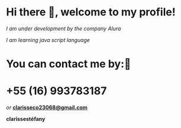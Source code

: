 
# Hi there 👋, welcome to my profile!

 _I am under development by the company Alura_

 _I am learning java script language_

# You can contact me by:📩
# +55 (16) 993783187
 _or_
 **clarisseco23068@gmail.com**

 **clarissestéfany**
